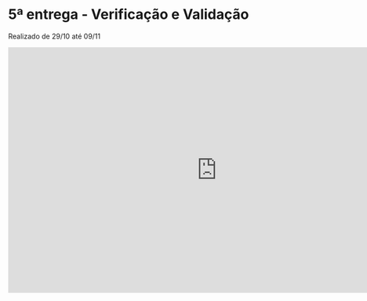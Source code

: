 # 5ª entrega - Verificação e Validação
Realizado de 29/10 até 09/11

<iframe width="850" height="500" src="https://www.youtube-nocookie.com/embed/PYnOtLV5meo" frameborder="0"
    allow="accelerometer; autoplay; clipboard-write; encrypted-media; gyroscope; picture-in-picture"
    allowfullscreen></iframe>